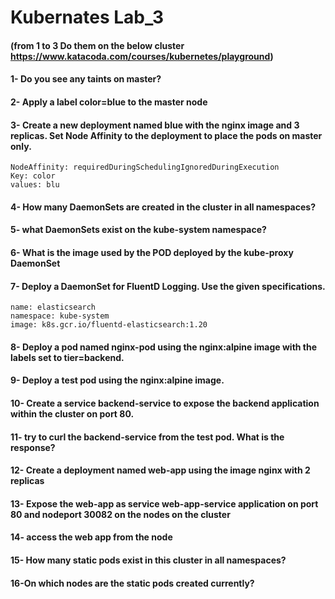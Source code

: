 # Kubernates Lab_3
#### (from 1 to 3 Do them on the below cluster https://www.katacoda.com/courses/kubernetes/playground)
#### 1- Do you see any taints on master?
#### 2- Apply a label color=blue to the master node
#### 3- Create a new deployment named blue with the nginx image and 3 replicas. Set Node Affinity to the deployment to place the pods on master only.
```
NodeAffinity: requiredDuringSchedulingIgnoredDuringExecution
Key: color
values: blu
```
#### 4- How many DaemonSets are created in the cluster in all namespaces?
#### 5- what DaemonSets exist on the kube-system namespace?
#### 6- What is the image used by the POD deployed by the kube-proxy DaemonSet
#### 7- Deploy a DaemonSet for FluentD Logging. Use the given specifications.
```
name: elasticsearch
namespace: kube-system
image: k8s.gcr.io/fluentd-elasticsearch:1.20
```
#### 8- Deploy a pod named nginx-pod using the nginx:alpine image with the labels set to tier=backend.
#### 9- Deploy a test pod using the nginx:alpine image.
#### 10- Create a service backend-service to expose the backend application within the cluster on port 80.
#### 11- try to curl the backend-service from the test pod. What is the response?
#### 12- Create a deployment named web-app using the image nginx with 2 replicas
#### 13- Expose the web-app as service web-app-service application on port 80 and nodeport 30082 on the nodes on the cluster
#### 14- access the web app from the node
#### 15- How many static pods exist in this cluster in all namespaces?
#### 16-On which nodes are the static pods created currently?
